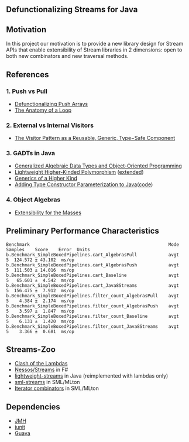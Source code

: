 ## Defunctionalizing Streams for Java

## Motivation
In this project our motivation is to provide a new library design for Stream APIs that enable extensibility of Stream
libraries in 2 dimensions: open to both new combinators and new traversal methods.

## References
### 1. Push vs Pull
* [Defunctionalizing Push Arrays](http://www.cse.chalmers.se/~joels/writing/defuncEmb.pdf)
* [The Anatomy of a Loop](http://www.ccs.neu.edu/home/shivers/papers/loop.pdf)

### 2. External vs Internal Visitors
* [The Visitor Pattern as a Reusable‚ Generic‚ Type−Safe Component](http://www.cs.ox.ac.uk/jeremy.gibbons/publications/visitor.pdf)

### 3. GADTs in Java
* [Generalized Algebraic Data Types and Object-Oriented Programming](http://research.microsoft.com/apps/pubs/default.aspx?id=64040)
* [Lightweight Higher-Kinded Polymorphism](https://ocamllabs.github.io/higher/lightweight-higher-kinded-polymorphism.pdf) ([extended](http://www.lpw25.net/flops2014.pdf))
* [Generics of a Higher Kind](https://lirias.kuleuven.be/bitstream/123456789/186940/4/tcpoly.pdf)
* [Adding Type Constructor Parameterization to Java](http://www.jot.fm/issues/issue_2008_06/article2.pdf)([code](http://lampwww.epfl.ch/~cremet/FGJ-omega/index.html))

### 4. Object Algebras
* [Extensibility for the Masses](https://www.cs.utexas.edu/~wcook/Drafts/2012/ecoop2012.pdf)

## Preliminary Performance Characteristics
```
Benchmark                                                     Mode  Samples    Score    Error  Units
b.Benchmark_SimpleBoxedPipelines.cart_AlgebrasPull            avgt        5  124.572 ± 43.102  ms/op
b.Benchmark_SimpleBoxedPipelines.cart_AlgebrasPush            avgt        5  111.503 ± 14.016  ms/op
b.Benchmark_SimpleBoxedPipelines.cart_Baseline                avgt        5   65.601 ±  4.542  ms/op
b.Benchmark_SimpleBoxedPipelines.cart_Java8Streams            avgt        5  156.475 ±  7.912  ms/op
b.Benchmark_SimpleBoxedPipelines.filter_count_AlgebrasPull    avgt        5    4.384 ±  2.174  ms/op
b.Benchmark_SimpleBoxedPipelines.filter_count_AlgebrasPush    avgt        5    3.597 ±  1.847  ms/op
b.Benchmark_SimpleBoxedPipelines.filter_count_Baseline        avgt        5    6.131 ±  1.420  ms/op
b.Benchmark_SimpleBoxedPipelines.filter_count_Java8Streams    avgt        5    3.366 ±  0.681  ms/op
```

## Streams-Zoo
* [Clash of the Lambdas](http://biboudis.github.io/clashofthelambdas/)
* [Nessos/Streams](https://github.com/nessos/Streams) in F#
* [lightweight-streams](https://github.com/biboudis/lightweight-streams) in Java (reimplemented with lambdas only)
* [sml-streams](https://github.com/biboudis/sml-streams) in SML/MLton
* [Iterator combinators](http://mlton.org/ForLoops) in SML/MLton

## Dependencies
* [JMH](http://openjdk.java.net/projects/code-tools/jmh/)
* [junit](http://junit.org/)
* [Guava](https://code.google.com/p/guava-libraries/)
